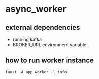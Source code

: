 # async_worker

## external dependencies
- running kafka 
- BROKER_URL environment variable

## how to run worker instance
```
faust -A app worker -l info
```